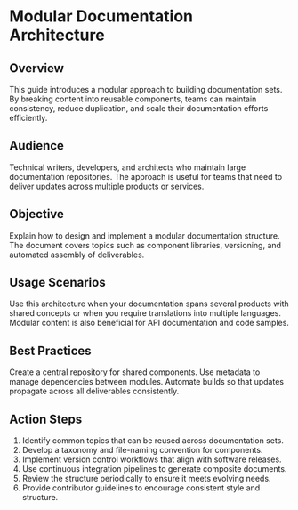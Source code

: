 # Modular Documentation Architecture

## Overview
This guide introduces a modular approach to building documentation sets. By breaking content into reusable components, teams can maintain consistency, reduce duplication, and scale their documentation efforts efficiently.

## Audience
Technical writers, developers, and architects who maintain large documentation repositories. The approach is useful for teams that need to deliver updates across multiple products or services.

## Objective
Explain how to design and implement a modular documentation structure. The document covers topics such as component libraries, versioning, and automated assembly of deliverables.

## Usage Scenarios
Use this architecture when your documentation spans several products with shared concepts or when you require translations into multiple languages. Modular content is also beneficial for API documentation and code samples.

## Best Practices
Create a central repository for shared components. Use metadata to manage dependencies between modules. Automate builds so that updates propagate across all deliverables consistently.

## Action Steps
1. Identify common topics that can be reused across documentation sets.
2. Develop a taxonomy and file-naming convention for components.
3. Implement version control workflows that align with software releases.
4. Use continuous integration pipelines to generate composite documents.
5. Review the structure periodically to ensure it meets evolving needs.
6. Provide contributor guidelines to encourage consistent style and structure.

